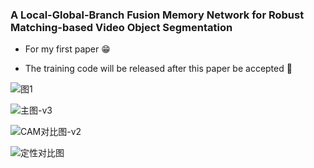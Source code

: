 ### A Local-Global-Branch Fusion Memory Network for Robust Matching-based Video Object Segmentation

- For my first paper 😁

- The training code will be released after this paper be accepted 🚀

![图1](https://496051480-1319142273.cos.ap-guangzhou.myqcloud.com/202406201506510.png)

![主图-v3](https://496051480-1319142273.cos.ap-guangzhou.myqcloud.com/202406201507334.png)

![CAM对比图-v2](https://496051480-1319142273.cos.ap-guangzhou.myqcloud.com/202406201509782.png) 

![定性对比图](https://496051480-1319142273.cos.ap-guangzhou.myqcloud.com/202406201510918.png)
